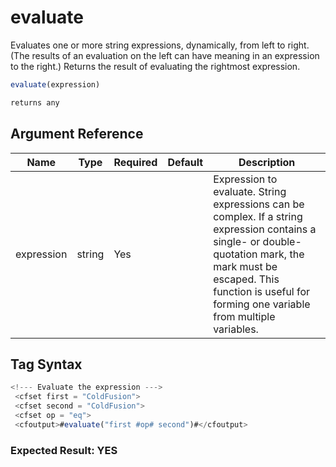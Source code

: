 # evaluate

Evaluates one or more string expressions, dynamically, from left to right. (The results of an evaluation on the left can have meaning in an expression to the right.) Returns the result of evaluating the rightmost expression.

```javascript
evaluate(expression)
```

```javascript
returns any
```

## Argument Reference

| Name | Type | Required | Default | Description |
| --- | --- | --- | --- | --- |
| expression | string | Yes |  | Expression to evaluate. String expressions can be complex. If a string expression contains a single- or double-quotation mark, the mark must be escaped. This function is useful for forming one variable from multiple variables. |

## Tag Syntax

```javascript
<!--- Evaluate the expression ---> 
 <cfset first = "ColdFusion"> 
 <cfset second = "ColdFusion"> 
 <cfset op = "eq"> 
 <cfoutput>#evaluate("first #op# second")#</cfoutput>
```

### Expected Result: YES
